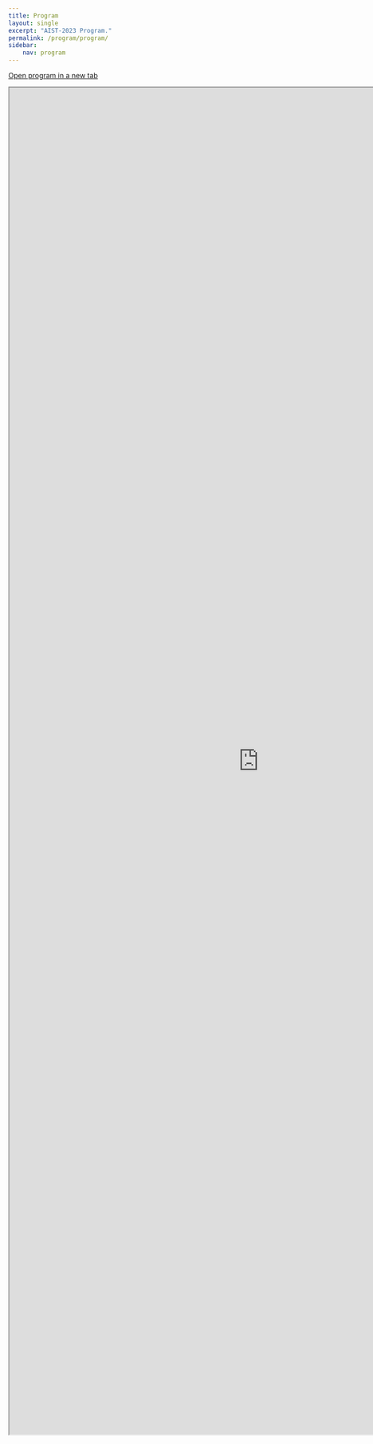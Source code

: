 ```yaml
---
title: Program
layout: single
excerpt: "AIST-2023 Program."
permalink: /program/program/
sidebar: 
    nav: program
---
```



[Open program in a new tab](https://docs.google.com/spreadsheets/d/1lQeQf_U9E-rO5ZijBFo0Mb4OLqFGIGNKJsAS30iBtJY/edit?usp=sharing) 

<iframe width="1000" height="2700" src="https://docs.google.com/spreadsheets/d/e/2PACX-1vSVy2byN40-ZT0dhHSu99NbfguVbPjOzxThf15GKc5RvpFxvucTVTVSShEZFaWyyGsG6SNSGQA9RkTq/pubhtml?widget=true&amp;headers=false"></iframe>
